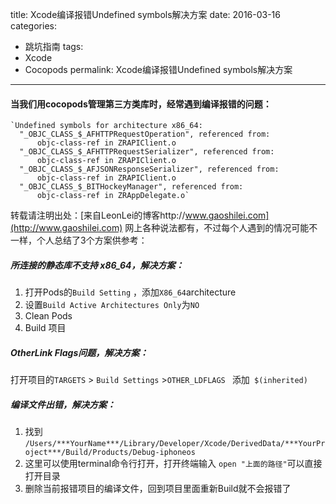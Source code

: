title: Xcode编译报错Undefined symbols解决方案
date: 2016-03-16
categories:
- 跳坑指南
tags:
- Xcode
- Cocopods
permalink: Xcode编译报错Undefined symbols解决方案

---
####  当我们用cocopods管理第三方类库时，经常遇到编译报错的问题：

```
`Undefined symbols for architecture x86_64:
  "_OBJC_CLASS_$_AFHTTPRequestOperation", referenced from:
      objc-class-ref in ZRAPIClient.o
  "_OBJC_CLASS_$_AFHTTPRequestSerializer", referenced from:
      objc-class-ref in ZRAPIClient.o
  "_OBJC_CLASS_$_AFJSONResponseSerializer", referenced from:
      objc-class-ref in ZRAPIClient.o
  "_OBJC_CLASS_$_BITHockeyManager", referenced from:
      objc-class-ref in ZRAppDelegate.o`
```

<!-- more -->

转载请注明出处：[来自LeonLei的博客http://www.gaoshilei.com](http://www.gaoshilei.com)
网上各种说法都有，不过每个人遇到的情况可能不一样，个人总结了3个方案供参考：
#####  所连接的静态库不支持 x86_64，解决方案：

1. 打开Pods的`Build Setting` ，添加`X86_64`architecture
2. 设置`Build Active Architectures Only`为`NO`
3. Clean Pods
4. Build 项目  


#####  OtherLink Flags问题，解决方案：

打开项目的`TARGETS` > `Build Settings` >`OTHER_LDFLAGS `
添加` $(inherited)`

##### 编译文件出错，解决方案：
1. 找到
`/Users/***YourName***/Library/Developer/Xcode/DerivedData/***YourProject***/Build/Products/Debug-iphoneos`
2. 这里可以使用terminal命令行打开，打开终端输入 `open "上面的路径"`可以直接打开目录
3. 删除当前报错项目的编译文件，回到项目里面重新Build就不会报错了
